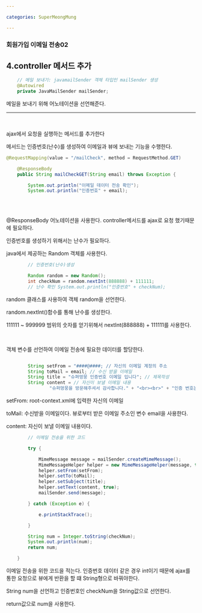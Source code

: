 ```yaml
---

categories: SuperMeongMung

---
```



### 회원가입 이메일 전송02

4.controller 메서드 추가
--- 



```java
	// 메일 보내기: javamailSender 객체 타입인 mailSender 생성
	@Autowired
	private JavaMailSender mailSender;
```
메일을 보내기 위해 어노테이션을 선언해준다. 

----

&nbsp;


ajax에서 요청을 실행하는 메서드를 추가한다

메서드는 인증번호(난수)를 생성하여 이메일과 뷰에 보내는 기능을 수행한다. 


```java
@RequestMapping(value = "/mailCheck", method = RequestMethod.GET)

	@ResponseBody
	public String mailCheckGET(String email) throws Exception {

		System.out.println("이메일 데이터 전송 확인");
		System.out.println("인증번호" + email);
		
```

&nbsp;

@ResponseBody 어노테이션을 사용한다. controller메서드를 ajax로 요청 했기때문에 필요하다.


인증번호를 생성하기 위해서는  난수가 필요하다.

java에서 제공하는 Random 객체를 사용한다. 


```java
		// 인증번호(난수)생성

		Random random = new Random();
		int checkNum = random.nextInt(888888) + 111111;
		// 난수 확인 System.out.println("인증번호" + checkNum);
```

random 클래스를 사용하여 객체 random을 선언한다.

random.nextInt()함수를 통해 난수를 생성한다. 

111111 ~ 999999 범위의 숫자를 얻기위해서 nextInt(888888) + 111111를 사용한다. 

&nbsp;

객체 변수를 선언하여 이메일 전송에 필요한 데이터를 할당한다. 

```java

		String setFrom = "####@####; // 자신의 이메일 계정의 주소
		String toMail = email; // 수신 받을 이메일
		String title = "슈펴멍뭉 인증번호 이메일 입니다"; // 제목작성
		String content = // 자신이 보낼 이메일 내용
				"슈퍼멍뭉을 방문해주셔서 감사합니다." + "<br><br>" + "인증 번호는" + checkNum + "입니다" + "<br>" + "해당 인증번호를 인증번호 확인란에 기입해주세요";

```

setFrom: root-context.xml에 입력한 자신의 이메일

toMail: 수신받을 이메일이다. 뷰로부터 받은 이메일 주소인 변수 email을 사용한다.

content: 자신이 보낼 이메일 내용이다.




```java
		// 이메일 전송을 위한 코드

		try {

			MimeMessage message = mailSender.createMimeMessage();
			MimeMessageHelper helper = new MimeMessageHelper(message, true, "utf-8");
			helper.setFrom(setFrom);
			helper.setTo(toMail);
			helper.setSubject(title);
			helper.setText(content, true);
			mailSender.send(message);

		} catch (Exception e) {

			e.printStackTrace();

		}

		String num = Integer.toString(checkNum);
		System.out.println(num);
		return num;

	}

```
이메일 전송을 위한 코드을 적는다. 
인증번호 데이터 같은 경우 int이기 때문에 ajax를 통한 요청으로 뷰에게 반환을 할 떄 String형으로 바꿔야한다.
 

 String num을 선언하고 인증번호인 checkNum을 String값으로 선언한다.
 
 return값으로 num을 사용한다. 



